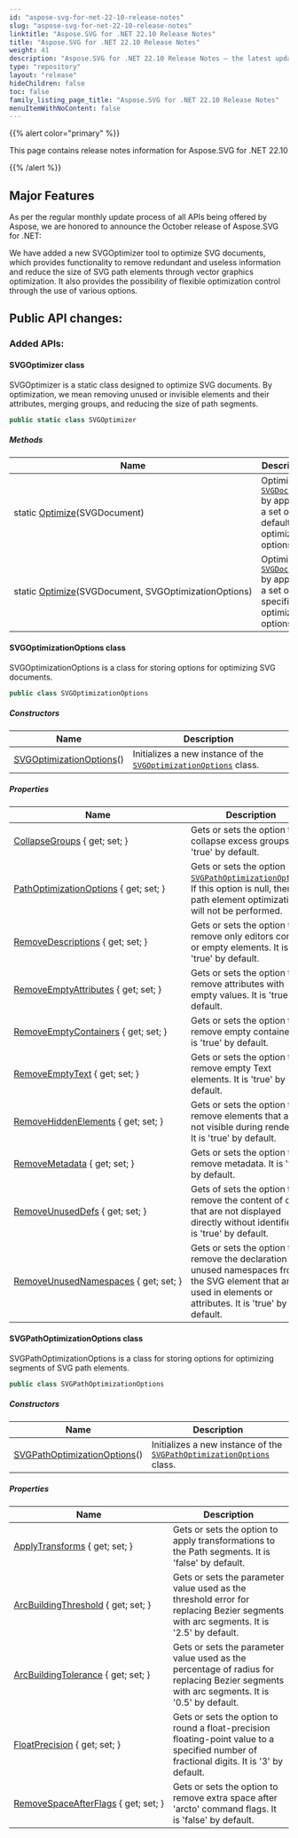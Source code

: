 ```yaml
---
id: "aspose-svg-for-net-22-10-release-notes"
slug: "aspose-svg-for-net-22-10-release-notes"
linktitle: "Aspose.SVG for .NET 22.10 Release Notes"
title: "Aspose.SVG for .NET 22.10 Release Notes"
weight: 41
description: "Aspose.SVG for .NET 22.10 Release Notes – the latest updates and fixes."
type: "repository"
layout: "release"
hideChildren: false
toc: false
family_listing_page_title: "Aspose.SVG for .NET 22.10 Release Notes"
menuItemWithNoContent: false
---
```

{{% alert color="primary" %}}

This page contains release notes information for Aspose.SVG for .NET 22.10

{{% /alert %}}

## **Major Features**

As per the regular monthly update process of all APIs being offered by Aspose, we are honored to announce the October release of Aspose.SVG for .NET:

We have added a new SVGOptimizer tool to optimize SVG documents, which provides functionality to remove redundant and useless information and reduce the size of SVG path elements through vector graphics optimization. It also provides the possibility of flexible optimization control through the use of various options.
## **Public API changes:**

### **Added APIs:**

#### SVGOptimizer class

SVGOptimizer is a static class designed to optimize SVG documents. By optimization, we mean removing unused or invisible elements and their attributes, merging groups, and reducing the size of path segments.

```csharp
public static class SVGOptimizer
```

##### Methods

| Name | Description |
| --- | --- |
| static [Optimize](https://reference.aspose.com/svg/net/aspose.svg.toolkit.optimizers/svgoptimizer/optimize/#optimize)(SVGDocument) | Optimizes [`SVGDocument`](https://reference.aspose.com/svg/net/aspose.svg/svgdocument/) by applying a set of default optimization options. |
| static [Optimize](https://reference.aspose.com/svg/net/aspose.svg.toolkit.optimizers/svgoptimizer/optimize/#optimize_1)(SVGDocument, SVGOptimizationOptions) | Optimizes [`SVGDocument`](https://reference.aspose.com/svg/net/aspose.svg/svgdocument/) by applying a set of specified optimization options. |

#### SVGOptimizationOptions class

SVGOptimizationOptions is a class for storing options for optimizing SVG documents.

```csharp
public class SVGOptimizationOptions
```

##### Constructors

| Name | Description |
| --- | --- |
| [SVGOptimizationOptions](https://reference.aspose.com/svg/net/aspose.svg.toolkit.optimizers/svgoptimizationoptions/)() | Initializes a new instance of the [`SVGOptimizationOptions`](https://reference.aspose.com/svg/net/aspose.svg.toolkit.optimizers/svgoptimizationoptions/) class. |

##### Properties

| Name | Description |
| --- | --- |
| [CollapseGroups](https://reference.aspose.com/svg/net/aspose.svg.toolkit.optimizers/svgoptimizationoptions/collapsegroups/) { get; set; } | Gets or sets the option to collapse excess groups. It is 'true' by default. |
| [PathOptimizationOptions](https://reference.aspose.com/svg/net/aspose.svg.toolkit.optimizers/svgoptimizationoptions/pathoptimizationoptions) { get; set; } | Gets or sets the option [`SVGPathOptimizationOptions`](https://reference.aspose.com/svg/net/aspose.svg.toolkit.optimizers/svgoptimizationoptions/). If this option is null, then path element optimization will not be performed. |
| [RemoveDescriptions](https://reference.aspose.com/svg/net/aspose.svg.toolkit.optimizers/svgoptimizationoptions/removedescriptions) { get; set; } | Gets or sets the option to remove only editors content or empty elements. It is 'true' by default. |
| [RemoveEmptyAttributes](https://reference.aspose.com/svg/net/aspose.svg.toolkit.optimizers/svgoptimizationoptions/removeemptyattributes) { get; set; } | Gets or sets the option to remove attributes with empty values. It is 'true' by default. |
| [RemoveEmptyContainers](https://reference.aspose.com/svg/net/aspose.svg.toolkit.optimizers/svgoptimizationoptions/removeemptycontainers) { get; set; } | Gets or sets the option to remove empty containers. It is 'true' by default. |
| [RemoveEmptyText](https://reference.aspose.com/svg/net/aspose.svg.toolkit.optimizers/svgoptimizationoptions/removeemptytext) { get; set; } | Gets or sets the option to remove empty Text elements. It is 'true' by default. |
| [RemoveHiddenElements](https://reference.aspose.com/svg/net/aspose.svg.toolkit.optimizers/svgoptimizationoptions/removehiddenelements) { get; set; } | Gets or sets the option to remove elements that are not visible during rendering. It is 'true' by default. |
| [RemoveMetadata](https://reference.aspose.com/svg/net/aspose.svg.toolkit.optimizers/svgoptimizationoptions/removemetadata) { get; set; } | Gets or sets the option to remove metadata. It is 'true' by default. |
| [RemoveUnusedDefs](https://reference.aspose.com/svg/net/aspose.svg.toolkit.optimizers/svgoptimizationoptions/removeunuseddefs) { get; set; } | Gets of sets the option to remove the content of defs that are not displayed directly without identifiers. It is 'true' by default. |
| [RemoveUnusedNamespaces](https://reference.aspose.com/svg/net/aspose.svg.toolkit.optimizers/svgoptimizationoptions/removeunusednamespaces) { get; set; } | Gets or sets the option to remove the declaration of unused namespaces from the SVG element that are not used in elements or attributes. It is 'true' by default. |

#### SVGPathOptimizationOptions class

SVGPathOptimizationOptions is a class for storing options for optimizing segments of SVG path elements.

```csharp
public class SVGPathOptimizationOptions
```

##### Constructors

| Name | Description |
| --- | --- |
| [SVGPathOptimizationOptions](https://reference.aspose.com/svg/net/aspose.svg.toolkit.optimizers/svgpathoptimizationoptions/)() | Initializes a new instance of the [`SVGPathOptimizationOptions`](https://reference.aspose.com/svg/net/aspose.svg.toolkit.optimizers/svgpathoptimizationoptions/) class. |

##### Properties

| Name | Description |
| --- | --- |
| [ApplyTransforms](https://reference.aspose.com/svg/net/aspose.svg.toolkit.optimizers/svgpathoptimizationoptions/applytransforms) { get; set; } | Gets or sets the option to apply transformations to the Path segments. It is 'false' by default. |
| [ArcBuildingThreshold](https://reference.aspose.com/svg/net/aspose.svg.toolkit.optimizers/svgpathoptimizationoptions/arcbuildingthreshold) { get; set; } | Gets or sets the parameter value used as the threshold error for replacing Bezier segments with arc segments. It is '2.5' by default. |
| [ArcBuildingTolerance](https://reference.aspose.com/svg/net/aspose.svg.toolkit.optimizers/svgpathoptimizationoptions/arcbuildingtolerance) { get; set; } | Gets or sets the parameter value used as the percentage of radius for replacing Bezier segments with arc segments. It is '0.5' by default. |
| [FloatPrecision](https://reference.aspose.com/svg/net/aspose.svg.toolkit.optimizers/svgpathoptimizationoptions/floatprecision) { get; set; } | Gets or sets the option to round a float-precision floating-point value to a specified number of fractional digits. It is '3' by default. |
| [RemoveSpaceAfterFlags](https://reference.aspose.com/svg/net/aspose.svg.toolkit.optimizers/svgpathoptimizationoptions/removespaceafterflags) { get; set; } | Gets or sets the option to remove extra space after 'arcto' command flags. It is 'false' by default. |

